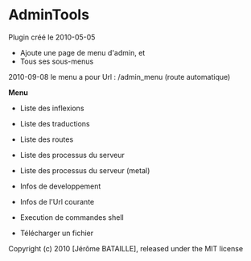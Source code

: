 # AdminTools

Plugin créé le 2010-05-05

* Ajoute une page de menu d'admin, et
* Tous ses sous-menus

2010-09-08
	le menu a pour Url : /admin_menu (route automatique)

**Menu**

* Liste des inflexions
* Liste des traductions
* Liste des routes  

* Liste des processus du serveur
* Liste des processus du serveur (metal)  

* Infos de developpement
* Infos de l'Url courante  

* Execution de commandes shell
* Télécharger un fichier

Copyright (c) 2010 [Jérôme BATAILLE], released under the MIT license
